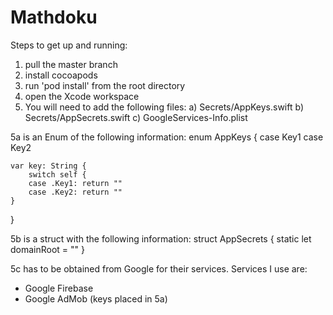 # Mathdoku

Steps to get up and running: 
1) pull the master branch
2) install cocoapods
3) run 'pod install' from the root directory
4) open the Xcode workspace
5) You will need to add the following files:
  a) Secrets/AppKeys.swift
  b) Secrets/AppSecrets.swift
  c) GoogleServices-Info.plist
  
5a is an Enum of the following information: 
enum AppKeys {
    case Key1
    case Key2
    
    var key: String {
        switch self {
        case .Key1: return ""
        case .Key2: return ""
    }
}

5b is a struct with the following information:
struct AppSecrets {
    static let domainRoot = ""
}

5c has to be obtained from Google for their services. Services I use are:
- Google Firebase
- Google AdMob (keys placed in 5a)
